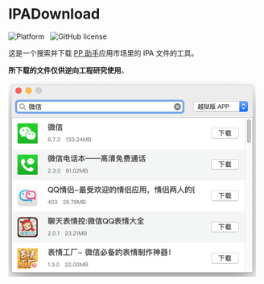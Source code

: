 # IPADownload
![Platform](https://img.shields.io/badge/platform-macOS-orange.svg)&nbsp;&nbsp;&nbsp;![GitHub license](https://img.shields.io/badge/license-GPLv2-blue.svg)

这是一个搜索并下载 [PP 助手](http://www.25pp.com/)应用市场里的 IPA 文件的工具。

**所下载的文件仅供逆向工程研究使用**。

![screenshot](Assets/screenshot.png)